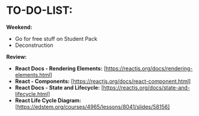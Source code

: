 # **TO-DO-LIST:**

**Weekend:**

- Go for free stuff on Student Pack
- Deconstruction

**Review:**

- **React Docs - Rendering Elements:** [https://reactjs.org/docs/rendering-elements.html]
- **React - Components:** [https://reactjs.org/docs/react-component.html]
- **React Docs - State and Lifecycle:** [https://reactjs.org/docs/state-and-lifecycle.html]
- **React Life Cycle Diagram:** [https://edstem.org/courses/4965/lessons/8041/slides/58156]

